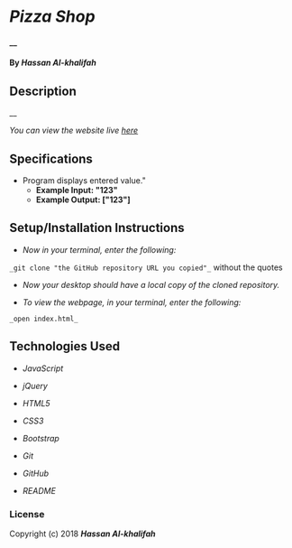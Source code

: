 # _Pizza Shop_

#### __

#### By _**Hassan Al-khalifah**_

## Description

__

_You can view the website live [*here*](https://hassan-a-alkhalifah.github.io/pizza-shop/)_

## Specifications

* Program displays entered value."
  * **Example Input: "123"**
  * **Example Output: ["123"]**

## Setup/Installation Instructions

* _Now in your terminal, enter the following:_

`_git clone "the GitHub repository URL you copied"_` without the quotes

* _Now your desktop should have a local copy of the cloned repository._

* _To view the webpage, in your terminal, enter the following:_

`_open index.html_`

## Technologies Used

* _JavaScript_

* _jQuery_

* _HTML5_

* _CSS3_

* _Bootstrap_

* _Git_

* _GitHub_

* _README_

### License

Copyright (c) 2018 **_Hassan Al-khalifah_**
